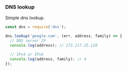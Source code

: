 <!--
{
  "section" : "node"
}
-->
### DNS lookup

Simple dns lookup.

```js
const dns = require('dns');

dns.lookup('google.com', (err, address, family) => {
  // DNS server IP
  console.log(address); // 172.217.25.110

  // IPv4 or IPv6
  console.log(address, family); // 4
});
```

